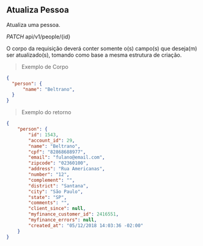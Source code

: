 ## Atualiza Pessoa

Atualiza uma pessoa.

<div class="api-endpoint">
  <div class="endpoint-data">
    <i class="label label-get">PATCH</i>
     api/v1/people/{id}
  </div>
</div>

O corpo da requisição deverá conter somente o(s) campo(s) que deseja(m) ser atualizado(s), tomando como base a mesma estrutura de criação.

> Exemplo de Corpo

```json
{
  "person": {
      "name": "Beltrano",
  }
}
```

> Exemplo do retorno

```json
{
    "person": {
        "id": 1543,
        "account_id": 29,
        "name": "Beltrano",
        "cpf": "82868688977",
        "email": "fulano@email.com",
        "zipcode": "02360100",
        "address": "Rua Americanas",
        "number": "12",
        "complement": "",
        "district": "Santana",
        "city": "São Paulo",
        "state": "SP",
        "comments": "",
        "client_since": null,
        "myfinance_customer_id": 2416551,
        "myfinance_errors": null,
        "created_at": "05/12/2018 14:03:36 -02:00"
    }
}
```